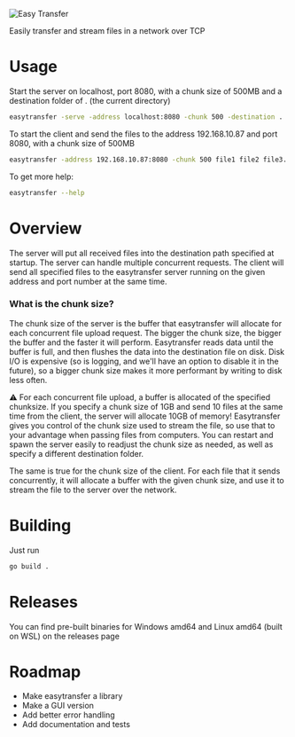 ![Easy Transfer](https://github.com/ivanrg99/easytransfer/assets/47028390/17705219-6164-4637-b162-0d1e01f77c3f)

Easily transfer and stream files in a network over TCP

# Usage
Start the server on localhost, port 8080, with a chunk size of 500MB and a destination folder of . (the current directory) 
```bash
easytransfer -serve -address localhost:8080 -chunk 500 -destination .
```
To start the client and send the files to the address 192.168.10.87 and port 8080, with a chunk size of 500MB
```bash
easytransfer -address 192.168.10.87:8080 -chunk 500 file1 file2 file3...
```
To get more help:
```bash
easytransfer --help
```
# Overview
The server will put all received files into the destination path specified at startup. The server can handle multiple concurrent requests.
The client will send all specified files to the easytransfer server running on the given address and port number at the same time.

### What is the chunk size?
The chunk size of the server is the buffer that easytransfer will allocate for each concurrent file upload request. The bigger the chunk size, the bigger the buffer and the faster it will perform. Easytransfer reads data until the buffer is full, and then flushes the data into the destination file on disk. Disk I/O is expensive (so is logging, and we'll have an option to disable it in the future), so a bigger chunk size makes it more performant by writing to disk less often. 

⚠️ For each concurrent file upload, a buffer is allocated of the specified chunksize. If you specify a chunk size of 1GB and send 10 files at the same time from the client, the server will allocate 10GB of memory!
Easytransfer gives you control of the chunk size used to stream the file, so use that to your advantage when passing files from computers. You can restart and spawn the server easily to readjust the chunk size as needed, as well as specify a different destination folder.

The same is true for the chunk size of the client. For each file that it sends concurrently, it will allocate a buffer with the given chunk size, and use it to stream the file to the server over the network.

# Building
Just run 
```bash
go build .
```
# Releases
You can find pre-built binaries for Windows amd64 and Linux amd64 (built on WSL) on the releases page

# Roadmap
- Make easytransfer a library
- Make a GUI version
- Add better error handling
- Add documentation and tests
